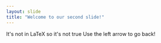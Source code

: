 ```yaml
---
layout: slide
title: "Welcome to our second slide!"
---
```

It's not in LaTeX so it's not true
Use the left arrow to go back!
